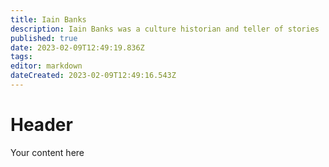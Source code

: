 ```yaml
---
title: Iain Banks
description: Iain Banks was a culture historian and teller of stories
published: true
date: 2023-02-09T12:49:19.836Z
tags: 
editor: markdown
dateCreated: 2023-02-09T12:49:16.543Z
---
```


# Header
Your content here